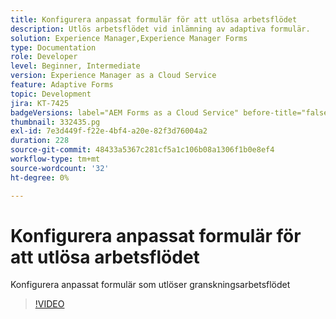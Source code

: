 ```yaml
---
title: Konfigurera anpassat formulär för att utlösa arbetsflödet
description: Utlös arbetsflödet vid inlämning av adaptiva formulär.
solution: Experience Manager,Experience Manager Forms
type: Documentation
role: Developer
level: Beginner, Intermediate
version: Experience Manager as a Cloud Service
feature: Adaptive Forms
topic: Development
jira: KT-7425
badgeVersions: label="AEM Forms as a Cloud Service" before-title="false"
thumbnail: 332435.pg
exl-id: 7e3d449f-f22e-4bf4-a20e-82f3d76004a2
duration: 228
source-git-commit: 48433a5367c281cf5a1c106b08a1306f1b0e8ef4
workflow-type: tm+mt
source-wordcount: '32'
ht-degree: 0%

---
```


# Konfigurera anpassat formulär för att utlösa arbetsflödet

Konfigurera anpassat formulär som utlöser granskningsarbetsflödet

>[!VIDEO](https://video.tv.adobe.com/v/332435?quality=12&learn=on)
